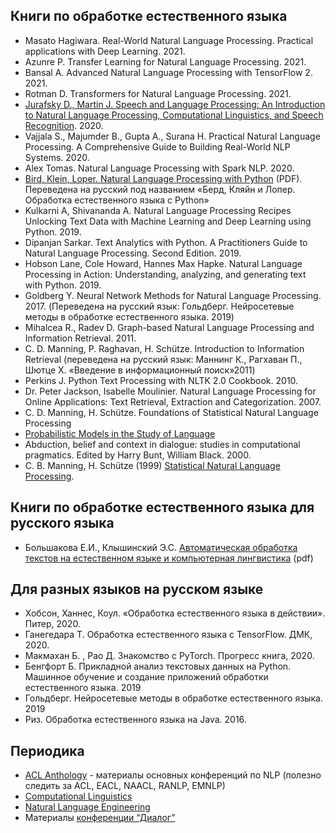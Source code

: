 ## Книги по обработке естественного языка
- Masato Hagiwara. Real-World Natural Language Processing. Practical applications with Deep Learning. 2021.
- Azunre P. Transfer Learning for Natural Language Processing. 2021.
- Bansal A. Advanced Natural Language Processing with TensorFlow 2. 2021.
- Rotman D. Transformers for Natural Language Processing. 2021.
- [Jurafsky D., Martin J. Speech and Language Processing: An Introduction to Natural Language Processing, Computational Linguistics, and Speech Recognition](https://web.stanford.edu/~jurafsky/slp3/). 2020.
- Vajjala S., Majumder B., Gupta A., Surana H. Practical Natural Language Processing. A Comprehensive Guide to Building Real-World NLP Systems. 2020.
- Alex Tomas. Natural Language Processing with Spark NLP. 2020.
- [Bird, Klein, Loper. Natural Language Processing with Python](http://www.datascienceassn.org/sites/default/files/Natural%20Language%20Processing%20with%20Python.pdf) (PDF). Переведена на русский под названием «Берд, Кляйн и Лопер. Обработка естественного языка с Python»
- Kulkarni A, Shivananda A. Natural Language Processing Recipes Unlocking Text Data with Machine Learning and Deep Learning using Python. 2019.
- Dipanjan Sarkar. Text Analytics with Python. A Practitioners Guide to Natural Language Processing. Second Edition. 2019.
- Hobson Lane, Cole Howard, Hannes Max Hapke. Natural Language Processing in Action: Understanding, analyzing, and generating text with Python. 2019. 
- Goldberg Y. Neural Network Methods for Natural Language Processing. 2017. (Переведена на русский язык: Гольдберг. Нейросетевые методы в обработке естественного языка. 2019)
- Mihalcea R., Radev D. Graph-based Natural Language Processing and Information Retrieval. 2011.
- C. D. Manning, P. Raghavan, H. Schütze. Introduction to Information Retrieval (переведена на русский язык: Маннинг К., Рагхаван П., Шютце Х. «Введение в информационный поиск»2011)
- Perkins J. Python Text Processing with NLTK 2.0 Cookbook. 2010.
- Dr. Peter Jackson, Isabelle Moulinier. Natural Language Processing for Online Applications: Text Retrieval, Extraction and Categorization. 2007.
- C. D. Manning, H. Schütze. Foundations of Statistical Natural Language Processing
- [Probabilistic Models in the Study of Language](http://idiom.ucsd.edu/~rlevy/pmsl_textbook/text.html)
- Abduction, belief and context in dialogue: studies in computational pragmatics. Edited by Harry Bunt, William Black. 2000.
- C. В. Manning, H. Schütze (1999) [Statistical Natural Language Processing](https://nlp.stanford.edu/fsnlp/).

## Книги по обработке естественного языка для русского языка
- Большакова Е.И., Клышинский Э.С. [Автоматическая обработка текстов на естественном языке и компьютерная лингвистика](http://clschool.miem.edu.ru/uploads/swfupload/files/011a69a6f0c3a9c6291d6d375f12aa27e349cb67.pdf) (pdf)

## Для разных языков на русском языке
- Хобсон, Ханнес, Коул. «Обработка естественного языка в действии». Питер, 2020.
- Ганегедара Т. Обработка естественного языка с TensorFlow. ДМК, 2020.
- Макмахан Б. , Рао Д. Знакомство с PyTorch. Прогресс книга, 2020.
- Бенгфорт Б. Прикладной анализ текстовых данных на Python. Машинное обучение и создание приложений обработки естественного языка. 2019
- Гольдберг. Нейросетевые методы в обработке естественного языка. 2019
- Риз. Обработка естественного языка на Java. 2016.

## Периодика
- [ACL Anthology](http://www.aclweb.org/anthology/) - материалы основных конференций по NLP (полезно следить за ACL, EACL, NAACL, RANLP, EMNLP)
- [Computational Linguistics](https://www.mitpressjournals.org/loi/coli)  
- [Natural Language Engineering](https://www.cambridge.org/core/journals/natural-language-engineering)
- Материалы [конференции “Диалог”](http://www.dialog-21.ru/digests)  
